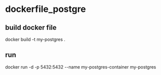 # dockerfile_postgre
## build docker file
docker build -t my-postgres .
## run
docker run -d -p 5432:5432 --name my-postgres-container my-postgres

